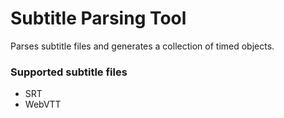# Subtitle Parsing Tool

Parses subtitle files and generates a collection of timed objects.

### Supported subtitle files

- SRT
- WebVTT
